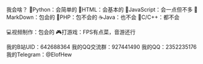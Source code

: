 我会啥？
🐍Python：会简单的
📕HTML：会基本的
🔑JavaScript：会一点但不多
📜MarkDown：包会的
🐘PHP：包不会的
☕Java：也不会
🌿C/C++：都不会

💻视频制作：包会的
🎮打游戏：FPS有点菜，音游还行

我的B站UID：642688364
我的QQ交流群：927441490
我的QQ：2352235176
我的Telegram：@ElofHew

